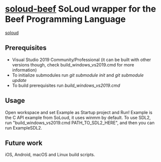 # [soloud-beef](https://github.com/jazzbre/soloud) SoLoud wrapper for the Beef Programming Language

[soloud](https://github.com/jarikomppa/soloud)

## Prerequisites
- Visual Studio 2019 Community/Professional (it can be built with other versions though, check build_windows_vs2019.cmd for more information)
- To initialize submodules run *git submodule init*  and *git submodule update*
- To build prerequisites run *build_windows_vs2019.cmd*


## Usage

Open workspace and set Example as Startup project and Run!
Example is the C API example from SoLoud, it uses winmm by default.
To use SDL2, run "build_windows_vs2019.cmd PATH_TO_SDL2_HERE", and then you can run ExampleSDL2.

## Future work
iOS, Android, macOS and Linux build scripts.
